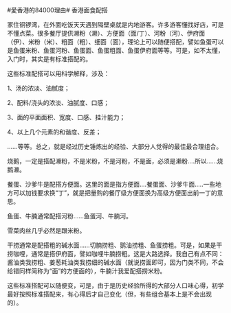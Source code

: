 #愛香港的84000理由# 香港面食配搭

家住铜锣湾，在外面吃饭天天遇到隔壁桌就是内地游客。许多游客懂找好店，可是不懂点菜。很多餐厅提供濑粉（濑）、方便面（面/丁）、河粉（河）、伊府面（伊）、米粉（米）、粗面（粗）、细面（面），理论上可以随便搭配，譬如鱼蛋可以是鱼蛋米粉、鱼蛋河粉、鱼蛋面、鱼蛋粗面、鱼蛋伊府面等等。可是，如不太懂，入门时，其实是有标准搭配的。

这些标准配搭可以用科学解释，涉及：

1、汤的浓淡、油腻度；

2、配料/浇头的浓淡、油腻度、口感；

3、面的平面面积、宽度、口感、挂汁能力；

4、以上几个元素的和谐度、反差；

……等等。总之，就是经过历史锤炼出的经验、大部分人觉得的最佳最合理组合。

烧鹅，一定是搭配濑粉，不是米粉，不是河粉，不是面，必须是濑粉....所以……烧鹅濑。

餐蛋、沙爹牛是配搭方便面。这里的面是指方便面....餐蛋面、沙爹牛面.....一些地方可以加钱要求换“丁”，就是把量购的餐厅级方便面换为高级方便面出前一丁的意思。

鱼蛋、牛腩通常配搭河粉……鱼蛋河、牛腩河。

雪菜肉丝几乎必然是跟米粉。

干捞通常是配搭粗的碱水面……切腩捞粗、鹅油捞粗、鱼蛋捞粗。可是，如果是干捞咖哩，通常是搭伊府面，譬如咖哩牛腩捞粗。这是大路选择。我自己有点不同：酱油类我捞粗、姜葱耗油类我捞细的碱水面（就说捞面即可，因为门类不同，不会给错同样简称为“面”的方便面的），牛腩汁我爱配搭捞米粉。

这些标准搭配可以随便变，可是，由于是历史经验所得的大部分人口味心得，初学最好按照标准搭配来，有心得后才自己变化（但，有些组合基本上是不会出现的）。

